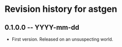 # Revision history for astgen

## 0.1.0.0 -- YYYY-mm-dd

* First version. Released on an unsuspecting world.
